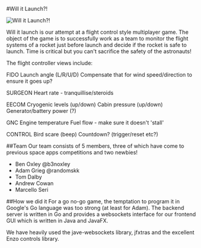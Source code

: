 #Will it Launch?!

![Will it Launch?!](http://i.imgur.com/EROGSUs.png)

Will it launch is our attempt at a flight control style multiplayer game. The object of the game is to successfully work as a team to monitor the flight systems of a rocket just before launch and decide if the rocket is safe to launch. Time is critical but you can't sacrifice the safety of the astronauts!

The flight controller views include: 

FIDO
Launch angle (L/R/U/D)
Compensate that for wind speed/direction to ensure it goes up?

SURGEON
Heart rate - tranquillise/steroids

EECOM
Cryogenic levels (up/down)
Cabin pressure (up/down)
Generator/battery power (?)

GNC
Engine temperature
Fuel flow - make sure it doesn't 'stall'

CONTROL
Bird scare (beep)
Countdown? (trigger/reset etc?)

##Team 
Our team consists of 5 members, three of which have come to previous space apps competitions and two newbies!
* Ben Oxley @b3noxley
* Adam Grieg @randomskk
* Tom Dalby
* Andrew Cowan
* Marcello Seri

##How we did it
For a go no-go game, the temptation to program it in Google's Go language was too strong (at least for Adam). The backend server is written in Go and provides a websockets interface for our frontend GUI which is written in Java and JavaFX. 

We have heavily used the jave-websockets library, jfxtras and the excellent Enzo controls library.
